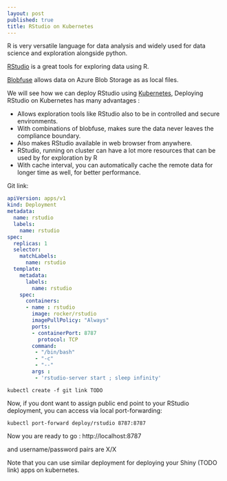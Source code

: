 ```yaml
---
layout: post
published: true
title: RStudio on Kubernetes
---
```


R is very versatile language for data analysis and widely used for data science and exploration alongside python.

[RStudio](https://www.rstudio.com/) is a great tools for exploring data using R.

[Blobfuse]() allows data on Azure Blob Storage as as local files.

We will see how we can deploy RStudio using [Kubernetes](https://kubernetes.io), Deploying RStudio on Kubernetes has many advantages :

* Allows exploration tools like RStudio also to be in controlled and secure environments.
* With combinations of blobfuse, makes sure the data never leaves the compliance boundary.
* Also makes RStudio available in web browser from anywhere. 
* RStudio, running on cluster can have a lot more resources that can be used by for exploration by R
* With cache interval, you can automatically cache the remote data for longer time as well, for better performance. 

Git link:

```yaml
apiVersion: apps/v1
kind: Deployment
metadata:
  name: rstudio
  labels:
    name: rstudio
spec:
  replicas: 1
  selector:
    matchLabels:
      name: rstudio
  template:
    metadata:
      labels:
        name: rstudio
    spec:
      containers:
      - name : rstudio
        image: rocker/rstudio 
        imagePullPolicy: "Always"
        ports:
        - containerPort: 8787
          protocol: TCP
        command:
         - "/bin/bash"
         - "-c"
         - "--"
        args :
         - 'rstudio-server start ; sleep infinity'
```

```
kubectl create -f git link TODO
```

Now, if you dont want to assign public end point to your RStudio deployment, you can access via local port-forwarding:
```
kubectl port-forward deploy/rstudio 8787:8787
```

Now you are ready to go : http://localhost:8787

and username/password pairs are X/X

Note that you can use similar deployment for deploying your Shiny (TODO link) apps on kubernetes.